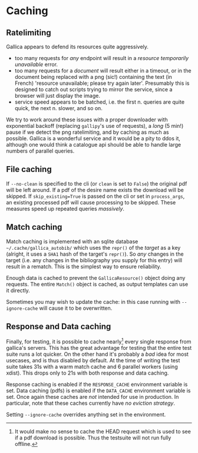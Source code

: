 # Caching

## Ratelimiting

Gallica appears to defend its resources quite aggressively.

- too many requests for *any* endpoint will result in a _resource temporarily
  unavailable_ error.
- too many requests for a *document* will result either in a timeout, or in the
  document being replaced with a png (sic!) containing the text (in French)
  'resource unavailable; please try again later'.  Presumably this is designed
  to catch out scripts trying to mirror the service, since a browser will just
  display the image.
- service speed appears to be batched, i.e. the first n. queries are quite
  quick, the next n. slower, and so on.
  
We try to work around these issues with a proper downloader with exponential
backoff (replacing `gallipy`'s use of requests), a *long* (5 min!) pause if we
detect the png ratelimiting, and by caching as much as possible.  Gallica is a
wonderful service and it would be a pity to ddos it, although one would think a
catalogue api should be able to handle large numbers of parallel queries.

## File caching

If `--no-clean` is specified to the cli (or `clean` is set to `False`) the
original pdf will be left around. If a pdf of the desire name exists the
download will be skipped. If `skip_existing=True` is passed on the cli or set in
`process_args`, an existing processed pdf will cause processing to be skipped.
These measures speed up repeated queries *massively*.

## Match caching

Match caching is implemented with an sqlite database `~/.cache/gallica_autobib/`
which uses the `repr()` of the *target* as a key (alright, it uses a `SHA1` hash
of the target's `repr()`).  So *any* changes in the target (i.e. any changes in
the bibliography you supply for this entry) will result in a rematch.  This is
the simplest way to ensure reliability.

Enough data is cached to prevent the `GallicaResource()` object doing any
requests.  The entire `Match()` object is cached, as output templates can use it
directly.

Sometimes you may wish to update the cache: in this case running with
`--ignore-cache` will cause it to be overwritten.

## Response and Data caching

Finally, for testing, it is possible to cache nearly[^1] every single response from
gallica's servers.  This has the great advantage for testing that the entire
test suite runs a lot quicker.  On the other hand it's probably a *bad* idea for
most usecases, and is thus disabled by default.  At the time of writing the test
suite takes 31s with a warm match cache and 6 parallel workers (using
xdist). This drops only to 21s with both response and data caching.

Response caching is enabled if the `RESPONSE_CACHE` environment variable is set.
Data caching (pdfs) is enabled if the `DATA_CACHE` environment variable is set.
Once again these caches are *not* intended for use in production. In particular,
note that these caches currently have *no eviction strategy*.

Setting `--ignore-cache` overrides anything set in the environment.

[^1]: It would make no sense to cache the HEAD request which is used to see if a
      pdf download is possible.  Thus the testsuite will not run fully offline.
